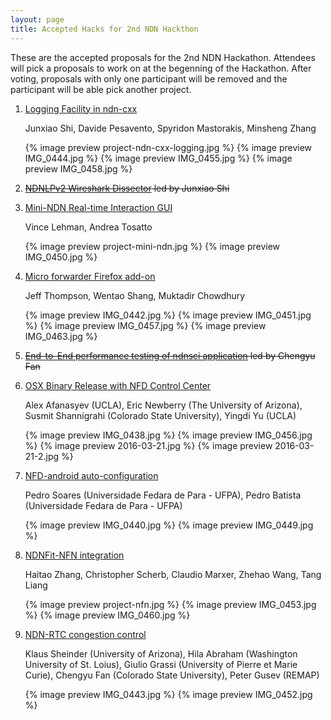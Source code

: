 ```yaml
---
layout: page
title: Accepted Hacks for 2nd NDN Hackthon
---
```


These are the accepted proposals for the 2nd NDN Hackathon. Attendees will pick a proposals to work on at the begenning of the Hackathon. After voting, proposals with only one participant will be removed and the participant will be able pick another project.

1. [Logging Facility in ndn-cxx](http://2nd-ndn-hackathon.github.io/ndn-cxx-logging) 

    Junxiao Shi, Davide Pesavento, Spyridon Mastorakis, Minsheng Zhang

    {% image preview project-ndn-cxx-logging.jpg %}
    {% image preview IMG_0444.jpg %}
    {% image preview IMG_0455.jpg %}
    {% image preview IMG_0458.jpg %}

2. <del>[NDNLPv2 Wireshark Dissector](http://2nd-ndn-hackathon.named-data.net/wireshark/) 
led by Junxiao Shi</del>

3. [Mini-NDN Real-time Interaction GUI](http://2nd-ndn-hackathon.github.io/mini-ndn-metrics) 

    Vince Lehman, Andrea Tosatto 

    {% image preview project-mini-ndn.jpg %}
    {% image preview IMG_0450.jpg %}
 
4. [Micro forwarder Firefox add-on](http://2nd-ndn-hackathon.github.io/firefox-micro-forwarder)

    Jeff Thompson, Wentao Shang, Muktadir Chowdhury

    {% image preview IMG_0442.jpg %}
    {% image preview IMG_0451.jpg %}
    {% image preview IMG_0457.jpg %}
    {% image preview IMG_0463.jpg %}

5. <del>[End-to-End performance testing of ndn­sci application](https://www.dropbox.com/s/5xptnk1y8p0uquq/ndn-sci.pptx?dl=0)
led by Chengyu Fan</del>

6. [OSX Binary Release with NFD Control Center](http://2nd-ndn-hackathon.github.io/nfd-binary-release)

    Alex Afanasyev (UCLA), Eric Newberry (The University of Arizona), Susmit Shannigrahi (Colorado State University), Yingdi Yu (UCLA)

    {% image preview IMG_0438.jpg %}
    {% image preview IMG_0456.jpg %}
    {% image preview 2016-03-21.jpg %}
    {% image preview 2016-03-21-2.jpg %}

7. [NFD-android auto-configuration](https://www.dropbox.com/s/2y8qp72czzkhxc5/NFD-android%20auto-configuration.pptx?dl=0)

    Pedro Soares (Universidade Fedara de Para - UFPA), Pedro Batista (Universidade Fedara de Para - UFPA)

    {% image preview IMG_0440.jpg %}
    {% image preview IMG_0449.jpg %}
 
8. [NDNFit-NFN integration](https://www.dropbox.com/s/lwzclkd24x22cae/NDNFit%20-%20NFN%20integration.pptx?dl=0)

    Haitao Zhang, Christopher Scherb, Claudio Marxer, Zhehao Wang, Tang Liang

    {% image preview project-nfn.jpg %}
    {% image preview IMG_0453.jpg %}
    {% image preview IMG_0460.jpg %}

9. [NDN-RTC congestion control](http://2nd-ndn-hackathon.github.io/ndn-rtc-congestion-control)

    Klaus Sheinder (University of Arizona), Hila Abraham (Washington University of St. Loius), Giulio Grassi (University of Pierre et Marie Curie), Chengyu Fan (Colorado State University), Peter Gusev (REMAP)

    {% image preview IMG_0443.jpg %}
    {% image preview IMG_0452.jpg %}
